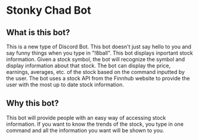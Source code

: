 # Stonky Chad Bot

## What is this bot?
This is a new type of Discord Bot. This bot doesn't just say hello to you and say funny things when you type in "!8ball". This bot displays inportant stock information. 
Given a stock symbol, the bot will recognize the symbol and display information about that stock. The bot can display the price,
earnings, averages, etc. of the stock based on the command inputted by the user. The bot uses a stock API from the Finnhub website 
to provide the user with the most up to date stock information.

## Why this bot?
This bot will provide people with an easy way of accessing stock information. If you want to know the trends of the stock, you type 
in one command and all the information you want will be shown to you.

